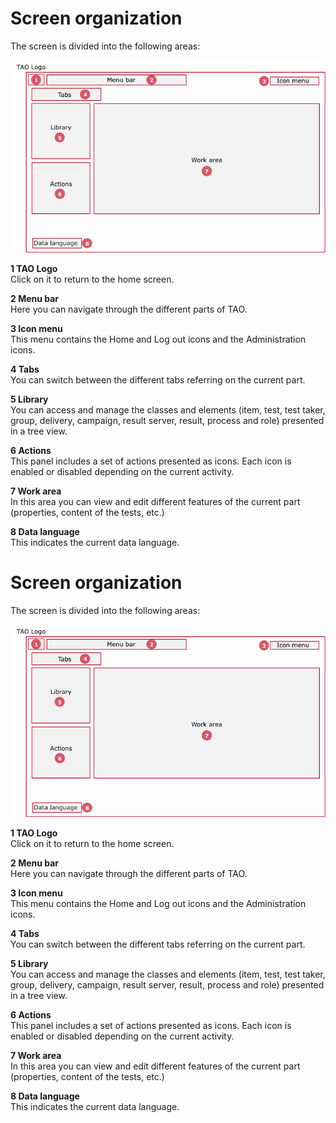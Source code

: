 <!--
author:
    - 'Jérôme Bogaerts'
created_at: '2011-10-24 16:10:30'
updated_at: '2013-03-13 13:15:04'
tags:
    - 'General features'
-->

Screen organization
===================

The screen is divided into the following areas:

![](../resources/Screen_organization.png)

**1 TAO Logo**\
Click on it to return to the home screen.

**2 Menu bar**\
Here you can navigate through the different parts of TAO.

**3 Icon menu**\
This menu contains the Home and Log out icons and the Administration icons.

**4 Tabs**\
You can switch between the different tabs referring on the current part.

**5 Library**\
You can access and manage the classes and elements (item, test, test taker, group, delivery, campaign, result server, result, process and role) presented in a tree view.

**6 Actions**\
This panel includes a set of actions presented as icons. Each icon is enabled or disabled depending on the current activity.

**7 Work area**\
In this area you can view and edit different features of the current part (properties, content of the tests, etc.)

**8 Data language**\
This indicates the current data language.

Screen organization
===================

The screen is divided into the following areas:

![](../resources/Screen_organization.png)

**1 TAO Logo**\
Click on it to return to the home screen.

**2 Menu bar**\
Here you can navigate through the different parts of TAO.

**3 Icon menu**\
This menu contains the Home and Log out icons and the Administration icons.

**4 Tabs**\
You can switch between the different tabs referring on the current part.

**5 Library**\
You can access and manage the classes and elements (item, test, test taker, group, delivery, campaign, result server, result, process and role) presented in a tree view.

**6 Actions**\
This panel includes a set of actions presented as icons. Each icon is enabled or disabled depending on the current activity.

**7 Work area**\
In this area you can view and edit different features of the current part (properties, content of the tests, etc.)

**8 Data language**\
This indicates the current data language.


